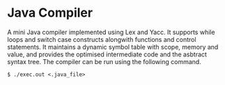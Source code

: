 # Java Compiler

A mini Java compiler implemented using Lex and Yacc. It supports while loops and switch case constructs alongwith functions and control statements. It maintains a dynamic symbol table with scope, memory and value, and provides the optimised intermediate code and the asbtract syntax tree. 
The compiler can be run using the following command. 
```
$ ./exec.out <.java_file>
```
